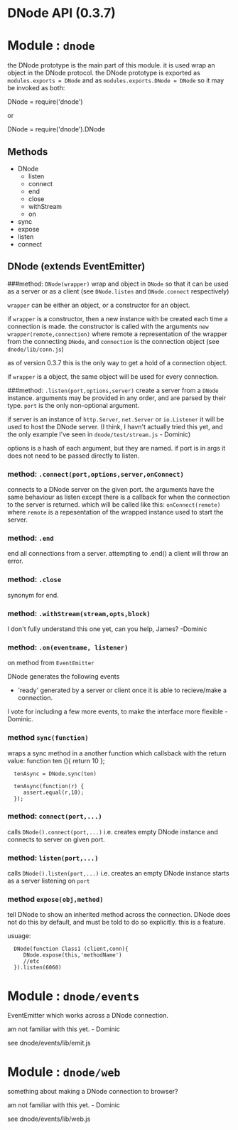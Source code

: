 DNode API (0.3.7)
===============

Module : `dnode`
===============

the DNode prototype is the main part of this module. it is used wrap an object in the DNode protocol.
the DNode prototype is exported as `modules.exports = DNode` and as `modules.exports.DNode = DNode` so it may be invoked as both:

   DNode = require('dnode')
   
or

   DNode = require('dnode').DNode

Methods
-------
+ DNode
   + listen 
   + connect
   + end
   + close
   + withStream
   + on
+ sync
+ expose
+ listen 
+ connect

DNode (extends EventEmitter)
-----
###method: `DNode(wrapper)`
wrap and object in `DNode` so that it can be used as a server or as a client (see `DNode.listen` and `DNode.connect` respectively)

`wrapper` can be either an object, or a constructor for an object.

if `wrapper` is a constructor, then a new instance with be created each time a connection is made.
the constructor is called with the arguments `new wrapper(remote,connection)` where remote a representation of the wrapper from 
the connecting `DNode`, and `connection` is the connection object (see `dnode/lib/conn.js`)

as of version 0.3.7 this is the only way to get a hold of a connection object.

if `wrapper` is a object, the same object will be used for every connection.

###method: `.listen(port,options,server)`
create a server from a `DNode` instance. arguments may be provided in any order, and are parsed by their type. `port` is the only non-optional argument.

if server is an instance of `http.Server`, `net.Server` or `io.Listener` it will be used to host the DNode server. (I think, I havn't actually tried this yet, and the only example I've seen in `dnode/test/stream.js` - Dominic)

options is a hash of each argument, but they are named. if port is in args it does not need to be passed directly to listen.

### method: `.connect(port,options,server,onConnect)`
connects to a DNode server on the given port. 
the arguments have the same behaviour as listen except there is a callback for when the connection to the server is returned. which will be called like this: `onConnect(remote)` where `remote` is a repesentation of the wrapped instance used to start the server.

### method: `.end`
end all connections from a server. 
attempting to .end() a client will throw an error.

### method: `.close`

synonym for end.

### method: `.withStream(stream,opts,block)`

I don't fully understand this one yet, can you help, James?
-Dominic

### method: `.on(eventname, listener)`

on method from `EventEmitter`

DNode generates the following events
   + 'ready' generated by a server or client once it is able to recieve/make a connection.

I vote for including a few more events, to make the interface more flexible - Dominic.

### method `sync(function)`

wraps a sync method in a another function which callsback with the return value:
      function ten (){ return 10 };
      
      tenAsync = DNode.sync(ten)
      
      tenAsync(function(r) { 
         assert.equal(r,10); 
      });

### method: `connect(port,...)`
calls `DNode().connect(port,...)` i.e. creates empty DNode instance and connects to server on given port.

### method: `listen(port,...)`
calls `DNode().listen(port,...)` i.e. creates an empty DNode instance starts as a server listening on `port`

### method `expose(obj,method)`
tell DNode to show an inherited method across the connection.
DNode does not do this by default, and must be told to do so explicitly. this is a feature.

usuage:

      DNode(function Class1 (client,conn){
         DNode.expose(this,'methodName')
         //etc
      }).listen(6060)

Module : `dnode/events`
=======================

EventEmitter which works across a DNode connection.

am not familiar with this yet. - Dominic

see dnode/events/lib/emit.js

Module : `dnode/web`
====================

something about making a DNode connection to browser?

am not familiar with this yet. - Dominic

see dnode/events/lib/web.js


